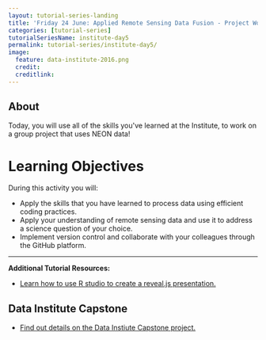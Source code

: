```yaml
---
layout: tutorial-series-landing
title: 'Friday 24 June: Applied Remote Sensing Data Fusion - Project Work Day'
categories: [tutorial-series]
tutorialSeriesName: institute-day5
permalink: tutorial-series/institute-day5/
image:
  feature: data-institute-2016.png
  credit:
  creditlink:
---
```

## About

Today, you will use all of the skills you've learned at the Institute,
to work on a group project that uses NEON data!

<div id="objectives" markdown="1">

# Learning Objectives

During this activity you will:

* Apply the skills that you have learned to process data using efficient
coding practices.
* Apply your understanding of remote sensing data and use it to address a science
question of your choice.
* Implement version control and collaborate with your colleagues through the
GitHub platform.

****

**Additional Tutorial Resources:**

* <a href="http://rmarkdown.rstudio.com/revealjs_presentation_format.html" target="_blank"> Learn how to use R studio to create a reveal.js presentation.</a>


</div>

## Data Institute Capstone
* <a href="{{ site.baseurl }}/data-institute/capstone" target="_blank"> Find out details on the Data Instiute Capstone project.</a>
